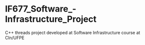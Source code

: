 # IF677_Software_-Infrastructure_Project
C++ threads project developed at Software Infrastructure course at CIn/UFPE 
